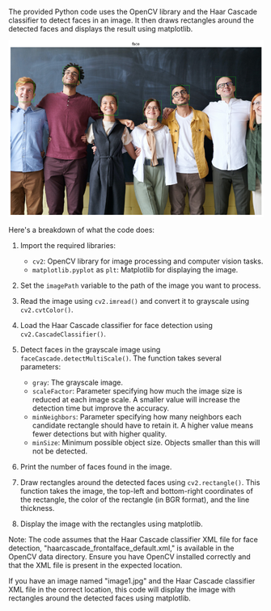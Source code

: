 The provided Python code uses the OpenCV library and the Haar Cascade classifier to detect faces in an image. It then draws rectangles around the detected faces and displays the result using matplotlib.

<p align="center">
  <img src = "img/face.png" height = "350">
</p>

Here's a breakdown of what the code does:

1. Import the required libraries:
   - `cv2`: OpenCV library for image processing and computer vision tasks.
   - `matplotlib.pyplot` as `plt`: Matplotlib for displaying the image.

2. Set the `imagePath` variable to the path of the image you want to process.

3. Read the image using `cv2.imread()` and convert it to grayscale using `cv2.cvtColor()`.

4. Load the Haar Cascade classifier for face detection using `cv2.CascadeClassifier()`.

5. Detect faces in the grayscale image using `faceCascade.detectMultiScale()`. The function takes several parameters:
   - `gray`: The grayscale image.
   - `scaleFactor`: Parameter specifying how much the image size is reduced at each image scale. A smaller value will increase the detection time but improve the accuracy.
   - `minNeighbors`: Parameter specifying how many neighbors each candidate rectangle should have to retain it. A higher value means fewer detections but with higher quality.
   - `minSize`: Minimum possible object size. Objects smaller than this will not be detected.

6. Print the number of faces found in the image.

7. Draw rectangles around the detected faces using `cv2.rectangle()`. This function takes the image, the top-left and bottom-right coordinates of the rectangle, the color of the rectangle (in BGR format), and the line thickness.

8. Display the image with the rectangles using matplotlib.

Note: The code assumes that the Haar Cascade classifier XML file for face detection, "haarcascade_frontalface_default.xml," is available in the OpenCV data directory. Ensure you have OpenCV installed correctly and that the XML file is present in the expected location.

If you have an image named "image1.jpg" and the Haar Cascade classifier XML file in the correct location, this code will display the image with rectangles around the detected faces using matplotlib.

